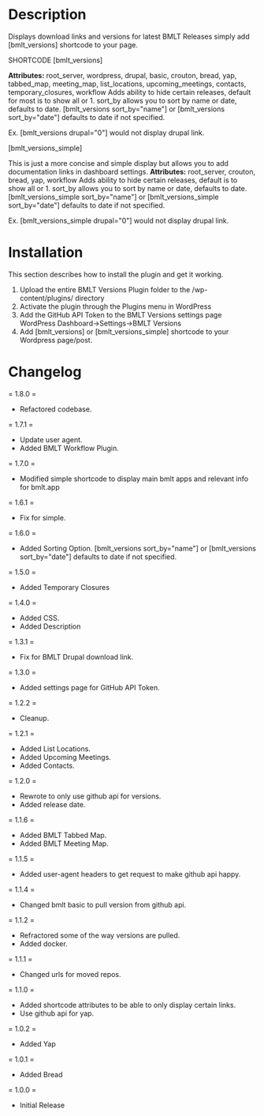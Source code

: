 # Description

Displays download links and versions for latest BMLT Releases simply add [bmlt_versions] shortcode to your page.

SHORTCODE
[bmlt_versions]

**Attributes:** root_server, wordpress, drupal, basic, crouton, bread, yap, tabbed_map, meeting_map, list_locations, upcoming_meetings, contacts, temporary_closures, workflow
Adds ability to hide certain releases, default for most is to show all or 1. sort_by allows you to sort by name or date, defaults to date. [bmlt_versions sort_by="name"] or [bmlt_versions sort_by="date"] defaults to date if not specified.

Ex. [bmlt_versions drupal="0"] would not display drupal link.


[bmlt_versions_simple]

This is just a more concise and simple display but allows you to add documentation links in dashboard settings.
**Attributes:** root_server, crouton, bread, yap, workflow
Adds ability to hide certain releases, default is to show all or 1. sort_by allows you to sort by name or date, defaults to date. [bmlt_versions_simple sort_by="name"] or [bmlt_versions_simple sort_by="date"] defaults to date if not specified.

Ex. [bmlt_versions_simple drupal="0"] would not display drupal link.


# Installation

This section describes how to install the plugin and get it working.

1. Upload the entire BMLT Versions Plugin folder to the /wp-content/plugins/ directory
2. Activate the plugin through the Plugins menu in WordPress
3. Add the GitHub API Token to the BMLT Versions settings page WordPress Dashboard->Settings->BMLT Versions
4. Add [bmlt_versions]  or [bmlt_versions_simple] shortcode to your Wordpress page/post.


# Changelog

= 1.8.0 =
* Refactored codebase.

= 1.7.1 =
* Update user agent.
* Added BMLT Workflow Plugin.

= 1.7.0 =
* Modified simple shortcode to display main bmlt apps and relevant info for bmlt.app

= 1.6.1 =
* Fix for simple.

= 1.6.0 =
* Added Sorting Option. [bmlt_versions sort_by="name"] or [bmlt_versions sort_by="date"] defaults to date if not specified.

= 1.5.0 =
* Added Temporary Closures

= 1.4.0 =

* Added CSS.
* Added Description

= 1.3.1 =

* Fix for BMLT Drupal download link.

= 1.3.0 =

* Added settings page for GitHub API Token.

= 1.2.2 =

* Cleanup.

= 1.2.1 =

* Added List Locations.
* Added Upcoming Meetings.
* Added Contacts.

= 1.2.0 =

* Rewrote to only use github api for versions.
* Added release date.

= 1.1.6 =

* Added BMLT Tabbed Map.
* Added BMLT Meeting Map.

= 1.1.5 =

* Added user-agent headers to get request to make github api happy.

= 1.1.4 =

* Changed bmlt basic to pull version from github api.

= 1.1.2 =

* Refractored some of the way versions are pulled.
* Added docker.

= 1.1.1 =

* Changed urls for moved repos.

= 1.1.0 =

* Added shortcode attributes to be able to only display certain links.
* Use github api for yap.

= 1.0.2 =

* Added Yap

= 1.0.1 =

* Added Bread

= 1.0.0 =

* Initial Release
